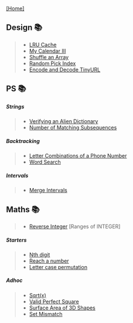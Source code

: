 
[[Home]](https://github.com/anicksaha/leetcode/blob/master/README.md)

## Design :books:

> - [LRU Cache](https://leetcode.com/problems/lru-cache/description/)
> - [My Calendar III](https://leetcode.com/problems/my-calendar-iii/description/)
> - [Shuffle an Array](https://leetcode.com/problems/shuffle-an-array/description/)
> - [Random Pick Index](https://leetcode.com/problems/random-pick-index/description/)
> - [Encode and Decode TinyURL](https://leetcode.com/problems/encode-and-decode-tinyurl/description/)

## PS :books:

##### Strings
> - [Verifying an Alien Dictionary](https://leetcode.com/problems/verifying-an-alien-dictionary/description/)
> - [Number of Matching Subsequences](https://leetcode.com/problems/number-of-matching-subsequences/description/)

##### Backtracking
> - [Letter Combinations of a Phone Number](https://leetcode.com/problems/letter-combinations-of-a-phone-number/description/)
> - [Word Search](https://leetcode.com/problems/word-search/description/)

##### Intervals
> - [Merge Intervals](https://leetcode.com/problems/merge-intervals/description/)

## Maths :books:

> - [Reverse Integer](https://leetcode.com/problems/reverse-integer/description/) [Ranges of INTEGER]

##### Starters
> - [Nth digit](https://leetcode.com/problems/nth-digit/description/)
> - [Reach a number](https://leetcode.com/problems/reach-a-number/description/)
> - [Letter case permutation](https://leetcode.com/problems/letter-case-permutation/description/)

##### Adhoc
> - [Sqrt(x)](https://leetcode.com/problems/sqrtx/description/)
> - [Valid Perfect Square](https://leetcode.com/problems/valid-perfect-square/description/)
> - [Surface Area of 3D Shapes](https://leetcode.com/problems/surface-area-of-3d-shapes/description/)
> - [Set Mismatch](https://leetcode.com/problems/set-mismatch/description/)
